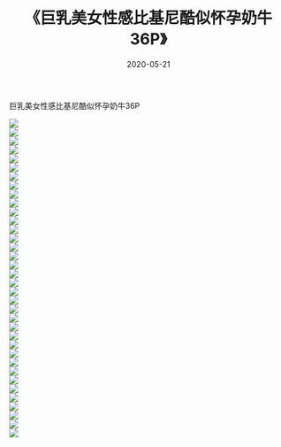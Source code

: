 ﻿---
layout: post
title:  《巨乳美女性感比基尼酷似怀孕奶牛36P》
date:   2020-05-21
img: http://pic.660000.xyz/1:/性感/2020/巨乳美女性感比基尼酷似怀孕奶牛36P/000.jpg
categories: [美女, 清纯, 唯美]
---

巨乳美女性感比基尼酷似怀孕奶牛36P

  ![](http://pic.660000.xyz/1:/性感/2020/巨乳美女性感比基尼酷似怀孕奶牛36P/001.jpg) <br> ![](http://pic.660000.xyz/1:/性感/2020/巨乳美女性感比基尼酷似怀孕奶牛36P/002.jpg) <br> ![](http://pic.660000.xyz/1:/性感/2020/巨乳美女性感比基尼酷似怀孕奶牛36P/003.jpg) <br> ![](http://pic.660000.xyz/1:/性感/2020/巨乳美女性感比基尼酷似怀孕奶牛36P/004.jpg) <br> ![](http://pic.660000.xyz/1:/性感/2020/巨乳美女性感比基尼酷似怀孕奶牛36P/005.jpg) <br> ![](http://pic.660000.xyz/1:/性感/2020/巨乳美女性感比基尼酷似怀孕奶牛36P/006.jpg) <br> ![](http://pic.660000.xyz/1:/性感/2020/巨乳美女性感比基尼酷似怀孕奶牛36P/007.jpg) <br> ![](http://pic.660000.xyz/1:/性感/2020/巨乳美女性感比基尼酷似怀孕奶牛36P/008.jpg) <br> ![](http://pic.660000.xyz/1:/性感/2020/巨乳美女性感比基尼酷似怀孕奶牛36P/009.jpg) <br> ![](http://pic.660000.xyz/1:/性感/2020/巨乳美女性感比基尼酷似怀孕奶牛36P/010.jpg) <br> ![](http://pic.660000.xyz/1:/性感/2020/巨乳美女性感比基尼酷似怀孕奶牛36P/011.jpg) <br> ![](http://pic.660000.xyz/1:/性感/2020/巨乳美女性感比基尼酷似怀孕奶牛36P/012.jpg) <br> ![](http://pic.660000.xyz/1:/性感/2020/巨乳美女性感比基尼酷似怀孕奶牛36P/013.jpg) <br> ![](http://pic.660000.xyz/1:/性感/2020/巨乳美女性感比基尼酷似怀孕奶牛36P/014.jpg) <br> ![](http://pic.660000.xyz/1:/性感/2020/巨乳美女性感比基尼酷似怀孕奶牛36P/015.jpg) <br> ![](http://pic.660000.xyz/1:/性感/2020/巨乳美女性感比基尼酷似怀孕奶牛36P/016.jpg) <br> ![](http://pic.660000.xyz/1:/性感/2020/巨乳美女性感比基尼酷似怀孕奶牛36P/017.jpg) <br> ![](http://pic.660000.xyz/1:/性感/2020/巨乳美女性感比基尼酷似怀孕奶牛36P/018.jpg) <br> ![](http://pic.660000.xyz/1:/性感/2020/巨乳美女性感比基尼酷似怀孕奶牛36P/019.jpg) <br> ![](http://pic.660000.xyz/1:/性感/2020/巨乳美女性感比基尼酷似怀孕奶牛36P/020.jpg) <br> ![](http://pic.660000.xyz/1:/性感/2020/巨乳美女性感比基尼酷似怀孕奶牛36P/021.jpg) <br> ![](http://pic.660000.xyz/1:/性感/2020/巨乳美女性感比基尼酷似怀孕奶牛36P/022.jpg) <br> ![](http://pic.660000.xyz/1:/性感/2020/巨乳美女性感比基尼酷似怀孕奶牛36P/023.jpg) <br> ![](http://pic.660000.xyz/1:/性感/2020/巨乳美女性感比基尼酷似怀孕奶牛36P/024.jpg) <br> ![](http://pic.660000.xyz/1:/性感/2020/巨乳美女性感比基尼酷似怀孕奶牛36P/025.jpg) <br> ![](http://pic.660000.xyz/1:/性感/2020/巨乳美女性感比基尼酷似怀孕奶牛36P/026.jpg) <br> ![](http://pic.660000.xyz/1:/性感/2020/巨乳美女性感比基尼酷似怀孕奶牛36P/027.jpg) <br> ![](http://pic.660000.xyz/1:/性感/2020/巨乳美女性感比基尼酷似怀孕奶牛36P/028.jpg) <br> ![](http://pic.660000.xyz/1:/性感/2020/巨乳美女性感比基尼酷似怀孕奶牛36P/029.jpg) <br> ![](http://pic.660000.xyz/1:/性感/2020/巨乳美女性感比基尼酷似怀孕奶牛36P/030.jpg) <br> ![](http://pic.660000.xyz/1:/性感/2020/巨乳美女性感比基尼酷似怀孕奶牛36P/031.jpg) <br> ![](http://pic.660000.xyz/1:/性感/2020/巨乳美女性感比基尼酷似怀孕奶牛36P/032.jpg) <br> ![](http://pic.660000.xyz/1:/性感/2020/巨乳美女性感比基尼酷似怀孕奶牛36P/033.jpg) <br> ![](http://pic.660000.xyz/1:/性感/2020/巨乳美女性感比基尼酷似怀孕奶牛36P/034.jpg) <br> ![](http://pic.660000.xyz/1:/性感/2020/巨乳美女性感比基尼酷似怀孕奶牛36P/035.jpg) <br> ![](http://pic.660000.xyz/1:/性感/2020/巨乳美女性感比基尼酷似怀孕奶牛36P/036.jpg) <br>